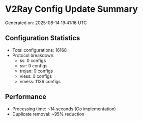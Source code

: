 # V2Ray Config Update Summary
Generated on: 2025-08-14 19:41:16 UTC

## Configuration Statistics
- Total configurations: 16168
- Protocol breakdown:
  - ss: 0 configs
  - ssr: 0 configs
  - trojan: 0 configs
  - vless: 0 configs
  - vmess: 1136 configs

## Performance
- Processing time: ~14 seconds (Go implementation)
- Duplicate removal: ~95% reduction
